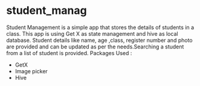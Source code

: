 # student_manag
Student Management is a simple app that stores the details of
students in a class. This app is using Get X as state management
and hive as local database. Student details like name, age ,class,
register number and photo are provided and can be updated as
per the needs.Searching a student from a list of student is
provided.
Packages Used :
- GetX
- Image picker
- Hive
